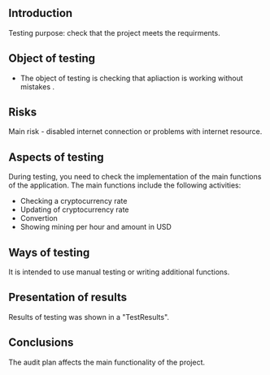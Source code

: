 ## **Introduction**

Testing purpose: check that the project meets the requirments.

## **Object of testing**

- The object of testing is checking that apliaction is working without mistakes .

## **Risks**

Main risk - disabled internet connection or problems with internet resource. 

## **Aspects of testing**

During testing, you need to check the implementation of the main functions of the application. The main functions include the following activities:

- Checking a cryptocurrency rate
- Updating of cryptocurrency rate
- Convertion
- Showing mining per hour and amount in USD

## **Ways of testing**

It is intended to use manual testing or writing additional functions.

## **Presentation of results**

Results of testing was shown in a &quot;TestResults&quot;.

## **Conclusions**

The audit plan affects the main functionality of the project.
